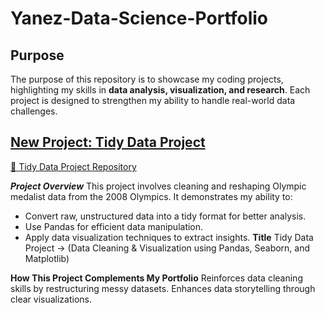 # Yanez-Data-Science-Portfolio


## Purpose

The purpose of this repository is to showcase my coding projects, highlighting my skills in **data analysis, visualization, and research**. Each project is designed to strengthen my ability to handle real-world data challenges.  

## [New Project: Tidy Data Project ](https://github.com/daniella-yanez/TidyData-Project)
[🔗 Tidy Data Project Repository]([url](https://github.com/daniella-yanez/TidyData-Project))

**_Project Overview_**
This project involves cleaning and reshaping Olympic medalist data from the 2008 Olympics. It demonstrates my ability to:

- Convert raw, unstructured data into a tidy format for better analysis.
- Use Pandas for efficient data manipulation.
- Apply data visualization techniques to extract insights.
**Title**
Tidy Data Project → (Data Cleaning & Visualization using Pandas, Seaborn, and Matplotlib)

**How This Project Complements My Portfolio**
Reinforces data cleaning skills by restructuring messy datasets.
Enhances data storytelling through clear visualizations.

